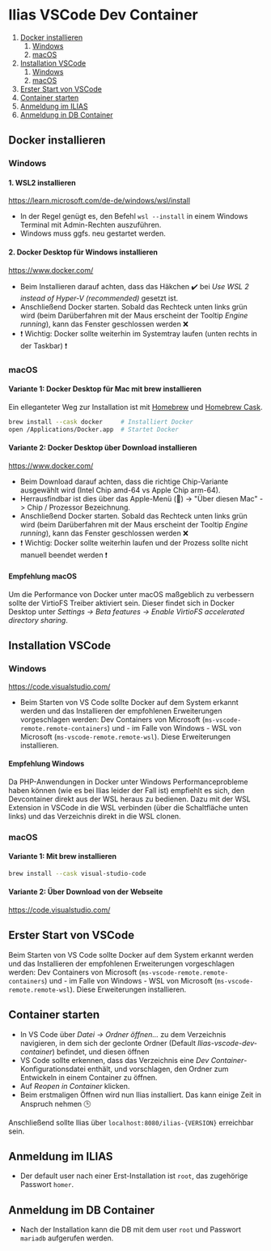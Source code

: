 # Ilias VSCode Dev Container

1. [Docker installieren](#docker-installieren)
    1. [Windows](#windows-docker)
    2. [macOS](#macos-docker)
2. [Installation VSCode](#vscode)
    1. [Windows](#windows-vscode)
    2. [macOS](#macos-vscode)
3. [Erster Start von VSCode](#vscode-start)
4. [Container starten](#container)
4. [Anmeldung im ILIAS](#iliasuser)
4. [Anmeldung in DB Container](#dbuser)


## Docker installieren <a name="docker-installieren"></a>

### Windows <a name="windows-docker">
#### 1. WSL2 installieren
https://learn.microsoft.com/de-de/windows/wsl/install
* In der Regel genügt es, den Befehl `wsl --install` in einem Windows Terminal mit Admin-Rechten auszuführen.
* Windows muss ggfs. neu gestartet werden.

#### 2. Docker Desktop für Windows installieren
https://www.docker.com/
* Beim Installieren darauf achten, dass das Häkchen ✔️ bei *Use WSL 2 instead of Hyper-V (recommended)* gesetzt ist.
* Anschließend Docker starten. Sobald das Rechteck unten links grün wird (beim Darüberfahren mit der Maus erscheint der Tooltip *Engine running*),
kann das Fenster geschlossen werden ❌
* ❗ Wichtig: Docker sollte weiterhin im Systemtray laufen (unten rechts in der Taskbar) ❗

### macOS <a name="macos-docker">
#### Variante 1: Docker Desktop für Mac mit brew installieren
Ein elleganteter Weg zur Installation ist mit <a href="http://brew.sh">Homebrew</a> und <a href="http://caskroom.io/">Homebrew Cask</a>.
```bash
brew install --cask docker     # Installiert Docker
open /Applications/Docker.app  # Startet Docker
```
#### Variante 2: Docker Desktop über Download installieren
https://www.docker.com/
* Beim Download darauf achten, dass die richtige Chip-Variante ausgewählt wird (Intel Chip amd-64 vs Apple Chip arm-64).
* Herrausfindbar ist dies über das Apple-Menü () -> "Über diesen Mac" -> Chip / Prozessor Bezeichnung.
* Anschließend Docker starten. Sobald das Rechteck unten links grün wird (beim Darüberfahren mit der Maus erscheint der Tooltip *Engine running*),
kann das Fenster geschlossen werden ❌
* ❗ Wichtig: Docker sollte weiterhin laufen und der Prozess sollte nicht manuell beendet werden ❗
    
#### Empfehlung macOS
Um die Performance von Docker unter macOS maßgeblich zu verbessern sollte der VirtioFS Treiber aktiviert sein. Dieser findet sich in Docker Desktop unter *Settings -> Beta features -> Enable VirtioFS accelerated directory sharing*.


## Installation VSCode <a name="vscode">

### Windows <a name="windows-vscode">
https://code.visualstudio.com/
* Beim Starten von VS Code sollte Docker auf dem System erkannt werden und das Installieren der empfohlenen Erweiterungen vorgeschlagen werden:
Dev Containers von Microsoft (`ms-vscode-remote.remote-containers`) und - im Falle von Windows - WSL von Microsoft (`ms-vscode-remote.remote-wsl`). Diese Erweiterungen installieren.

#### Empfehlung Windows
Da PHP-Anwendungen in Docker unter Windows Performanceprobleme haben können (wie es bei Ilias leider der Fall ist) empfiehlt es sich, den Devcontainer direkt aus der WSL heraus zu bedienen. Dazu mit der WSL Extension in VSCode in die WSL verbinden (über die Schaltfläche unten links) und das Verzeichnis direkt in die WSL clonen.

### macOS <a name="macos-vscode">
#### Variante 1: Mit brew installieren
```bash
brew install --cask visual-studio-code
```
#### Variante 2: Über Download von der Webseite
https://code.visualstudio.com/

## Erster Start von VSCode <a name="vscode-start">
Beim Starten von VS Code sollte Docker auf dem System erkannt werden und das Installieren der empfohlenen Erweiterungen vorgeschlagen werden:
Dev Containers von Microsoft (`ms-vscode-remote.remote-containers`) und - im Falle von Windows - WSL von Microsoft (`ms-vscode-remote.remote-wsl`). Diese Erweiterungen installieren.

## Container starten <a name="container">
* In VS Code über *Datei &rarr; Ordner öffnen...* zu dem Verzeichnis navigieren, in dem sich der geclonte Ordner (Default *Ilias-vscode-dev-container*) befindet, und diesen öffnen
* VS Code sollte erkennen, dass das Verzeichnis eine *Dev Container*-Konfigurationsdatei enthält, und vorschlagen, den Ordner zum Entwickeln in einem Container zu öffnen.
* Auf *Reopen in Container* klicken.
* Beim erstmaligen Öffnen wird nun Ilias installiert. Das kann einige Zeit in Anspruch nehmen 🕒

Anschließend sollte Ilias über `localhost:8080/ilias-{VERSION}` erreichbar sein.

## Anmeldung im ILIAS <a name="iliasuser">
* Der default user nach einer Erst-Installation ist `root`, das zugehörige Passwort `homer`.

## Anmeldung im DB Container <a name="dbuser">
* Nach der Installation kann die DB mit dem user `root` und Passwort `mariadb` aufgerufen werden.
